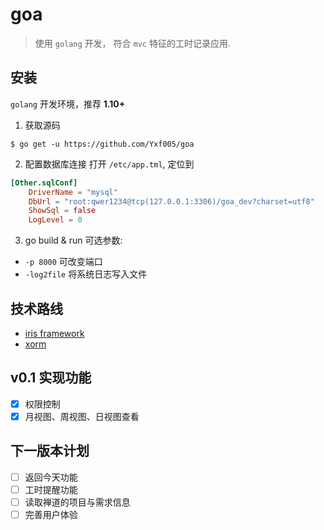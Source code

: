 # goa
> 使用 `golang` 开发， 符合 `mvc` 特征的工时记录应用.

## 安装
`golang` 开发环境，推荐 **1.10+**
1. 获取源码

````shell
$ go get -u https://github.com/Yxf005/goa
````

2. 配置数据库连接
打开 `/etc/app.tml`, 定位到

````toml
[Other.sqlConf]
    DriverName = "mysql"
    DbUrl = "root:qwer1234@tcp(127.0.0.1:3306)/goa_dev?charset=utf8"
    ShowSql = false
    LogLevel = 0
````

3. go build & run
 可选参数:
- `-p 8000` 可改变端口
- `-log2file` 将系统日志写入文件



## 技术路线
- [iris framework](https://github.com/kataras/iris)
- [xorm](https://github.com/go-xorm/xorm) 

## v0.1 实现功能
- [x] 权限控制
- [x] 月视图、周视图、日视图查看

## 下一版本计划
- [ ] 返回今天功能
- [ ] 工时提醒功能
- [ ] 读取禅道的项目与需求信息
- [ ] 完善用户体验
